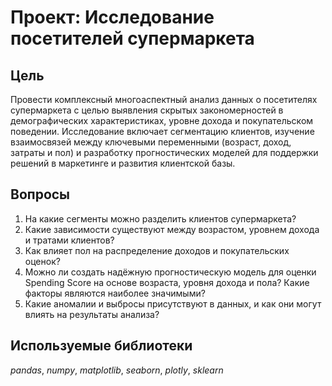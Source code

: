 # Проект: Исследование посетителей супермаркета

## Цель

Провести комплексный многоаспектный анализ данных о посетителях супермаркета с целью выявления скрытых закономерностей в демографических характеристиках, уровне дохода и покупательском поведении. Исследование включает сегментацию клиентов, изучение взаимосвязей между ключевыми переменными (возраст, доход, затраты и пол) и разработку прогностических моделей для поддержки решений в маркетинге и развития клиентской базы.

## Вопросы
1. На какие сегменты можно разделить клиентов супермаркета?
2. Какие зависимости существуют между возрастом, уровнем дохода и тратами клиентов?
3. Как влияет пол на распределение доходов и покупательских оценок?
4. Можно ли создать надёжную прогностическую модель для оценки Spending Score на основе возраста, уровня дохода и пола? Какие факторы являются наиболее значимыми?
5. Какие аномалии и выбросы присутствуют в данных, и как они могут влиять на результаты анализа?

## Используемые библиотеки
*pandas*, *numpy*, *matplotlib*, *seaborn*, *plotly*, *sklearn*
